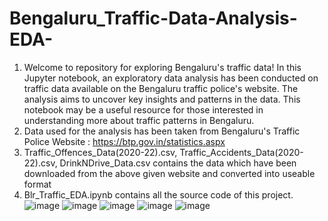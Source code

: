 # Bengaluru_Traffic-Data-Analysis-EDA- <br>
1. Welcome to repository for exploring Bengaluru's traffic data! In this Jupyter notebook, an exploratory data analysis has been conducted on traffic data available on the Bengaluru traffic police's website. The analysis aims to uncover key insights and patterns in the data. This notebook may be a useful resource for those interested in understanding more about traffic patterns in Bengaluru. <br>
2. Data used for the analysis has been taken from Bengaluru's Traffic Police Website : https://btp.gov.in/statistics.aspx <br>
3. Traffic_Offences_Data(2020-22).csv, Traffic_Accidents_Data(2020-22).csv, DrinkNDrive_Data.csv contains the data which have been downloaded from the above given website and converted into useable format <br>
4. Blr_Traffic_EDA.ipynb contains all the source code of this project. <br>
![image](https://user-images.githubusercontent.com/72360686/211168969-8a9bdd22-bd57-4734-8841-25cc20ebe492.png)
![image](https://user-images.githubusercontent.com/72360686/211168975-015336a6-5e3b-4b4c-913b-c45156ae8947.png)
![image](https://user-images.githubusercontent.com/72360686/211168979-825a261b-1486-4f4b-90ae-24fc6b5bd2b9.png)
![image](https://user-images.githubusercontent.com/72360686/211168983-39b889f8-1caf-4faa-9d2f-0db7913c12b9.png)
![image](https://user-images.githubusercontent.com/72360686/211168990-90d7586b-8f3f-490d-a528-5893d91efa17.png)


